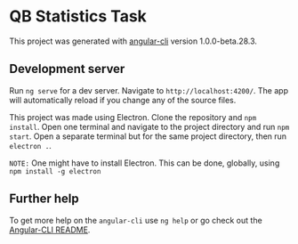 # QB Statistics Task

This project was generated with [angular-cli](https://github.com/angular/angular-cli) version 1.0.0-beta.28.3.

## Development server
Run `ng serve` for a dev server. Navigate to `http://localhost:4200/`. The app will automatically reload if you change any of the source files.

This project was made using Electron. Clone the repository and `npm install`. Open one terminal and navigate to the project directory and run `npm start`. Open a
separate terminal but for the same project directory, then run `electron .`.

`NOTE:` One might have to install Electron. This can be done, globally, using `npm install -g electron`


## Further help

To get more help on the `angular-cli` use `ng help` or go check out the [Angular-CLI README](https://github.com/angular/angular-cli/blob/master/README.md).
